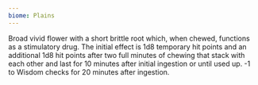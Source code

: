 ```yaml
---
biome: Plains
---
```

Broad vivid flower with a short brittle root which, when chewed, functions as a stimulatory drug. The initial effect is 1d8 temporary hit points and an additional 1d8 hit points after two full minutes of chewing that stack with each other and last for 10 minutes after initial ingestion or until used up. -1 to Wisdom checks for 20 minutes after ingestion. 

